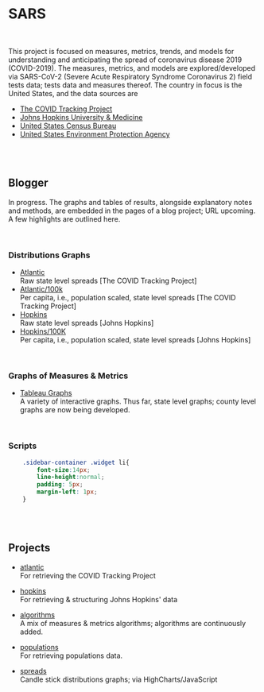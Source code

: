 # SARS

<br>

This project is focused on measures, metrics, trends, and models for understanding and anticipating the spread of coronavirus disease 2019 (COVID-2019).  The measures, metrics, and models are explored/developed via SARS-CoV-2 (Severe Acute Respiratory Syndrome Coronavirus 2) field tests data; tests data and measures thereof.  The country in focus is the United States, and the data sources are

* [The COVID Tracking Project](https://covidtracking.com)
* [Johns Hopkins University & Medicine](https://github.com/CSSEGISandData/COVID-19)
* [United States Census Bureau](https://www.census.gov/en.html)
* [United States Environment Protection Agency](https://www.epa.gov)

<br>
<br>

## Blogger

In progress.  The graphs and tables of results, alongside explanatory notes and methods, are embedded in the pages of a blog project; URL upcoming.  A few highlights are outlined here.

<br>

### Distributions Graphs

* [Atlantic](https://nbviewer.jupyter.org/github/briefings/sars/blob/develop/graphs/spreads/pages/atlantic.html) <br> Raw state level spreads [The COVID Tracking Project]
* [Atlantic/100k](https://nbviewer.jupyter.org/github/briefings/sars/blob/develop/graphs/spreads/pages/atlanticscaled.html) <br> Per capita, i.e., population scaled, state level spreads [The COVID Tracking Project]
* [Hopkins](https://nbviewer.jupyter.org/github/briefings/sars/blob/develop/graphs/spreads/pages/hopkins.html) <br> Raw state level spreads [Johns Hopkins]
* [Hopkins/100K](https://nbviewer.jupyter.org/github/briefings/sars/blob/develop/graphs/spreads/pages/hopkinsscaled.html) <br> Per capita, i.e., population scaled, state level spreads [Johns Hopkins]

<br>

### Graphs of Measures & Metrics
* [Tableau Graphs](https://public.tableau.com/profile/c.a.6464#!/) <br> A variety of interactive graphs.  Thus far, state level graphs; county level graphs are now being developed.

<br>

### Scripts

```css
	.sidebar-container .widget li{
		font-size:14px;
		line-height:normal;
		padding: 5px;
		margin-left: 1px;
	}
```

<br>
<br>


## Projects

* [atlantic](./fundamentals/atlantic) <br/> For retrieving the COVID Tracking Project

* [hopkins](./fundamentals/hopkins) <br/> For retrieving & structuring Johns Hopkins' data

* [algorithms](./fundamentals/algorithms) <br/> A mix of measures & metrics algorithms; algorithms are continuously added.

* [populations](./fundamentals/populations) <br/> For retrieving populations data.

* [spreads](./graphs/spreads) <br/> Candle stick distributions graphs; via HighCharts/JavaScript
